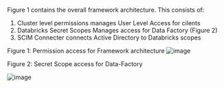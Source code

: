 Figure 1 contains the overall framework architecture. This consists of:

1. Cluster level permissions manages User Level Access for cilents  
2. Databricks Secret Scopes Manages access for Data Factory (Figure 2)
3. SCIM Connecter connects Active Directory to Databricks scopes 

Figure 1: Permission access for Framework architecture
![image](https://user-images.githubusercontent.com/84352976/139796156-ff23f289-6542-44df-8f58-7b9a8410a5d2.png)

Figure 2: Secret Scope access for Data-Factory

![image](https://user-images.githubusercontent.com/84352976/139795289-53c33810-26fb-44e2-b265-4eb75da94e7d.png)




